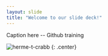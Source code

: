 ```yaml
---
layout: slide
title: "Welcome to our slide deck!"
---
```


Caption here -- Github training

![herme-t-crabb](https://octodex.github.com/images/herme-t-crabb.png)
{: .center}

